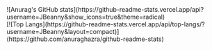<div>
  ![Anurag's GitHub stats](https://github-readme-stats.vercel.app/api?username=JBeanny&show_icons=true&theme=radical) 
  <br/>
  [![Top Langs](https://github-readme-stats.vercel.app/api/top-langs/?username=JBeanny&layout=compact)](https://github.com/anuraghazra/github-readme-stats)
</div>
